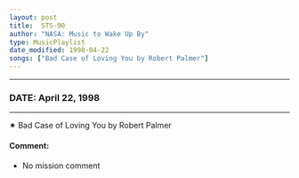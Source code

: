 ```yaml
---
layout: post
title:  STS-90
author: "NASA: Music to Wake Up By"
type: MusicPlaylist
date_modified: 1998-04-22
songs: ["Bad Case of Loving You by Robert Palmer"]
---
```


----
### DATE: April 22, 1998
----
✷ Bad Case of Loving You by Robert Palmer

#### Comment:
* No mission comment



<br/>
<center>
	<a target="_blank"
	   href="https://twitter.com/intent/tweet?hashtags=Space,NASA,Playlist,NASAWakeupCalls,SpaceProgram&text={{ page.author}}, '{{ page.songs.first }}' {{ page.title }}, {{ page.date | date: '%B %d, %Y' }}. {{ site.url }}{{ page.url }}&via=nasawakeupcalls"><i class="fab fa-twitter" alt="Tweet this page" style="font-size: 1.3em;"></i></a>
	&nbsp; 	<i class="fas fa-user-astronaut" style="font-size: 1.5em;"></i> &nbsp;
    <a type="amzn" search="'Bad Case of Loving You by Robert Palmer'" category="popular music">
    <i class="fab fa-amazon" style="font-size: 1.3em;"></i></a>
</center>

